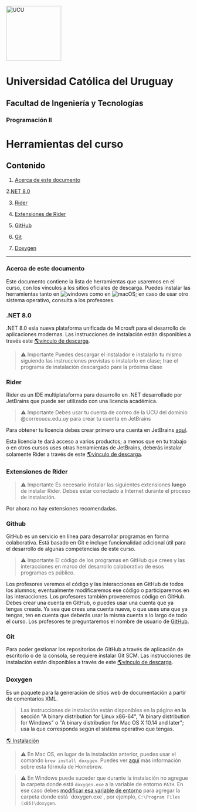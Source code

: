<img alt="UCU" src="https://www.ucu.edu.uy/plantillas/images/logo_ucu.svg"
width="150"/>
# Universidad Católica del Uruguay
## Facultad de Ingeniería y Tecnologías
### Programación II


# Herramientas del curso

<!-- <h2 id="content">Contenido</h2> -->
## Contenido

<!-- 1. <a href="#about">Acerca de este documento</a> -->

1. [Acerca de este documento](#acerca-de-este-documento)

2.[NET 8.0](#net-80)


3. [Rider](#rider)

<!-- 3. <a href="#vscode">Visual Studio Code</a> -->

4. [Extensiones de Rider](#extensiones-de-rider)

<!-- 4. <a href="#vscodeext">Extensiones de Visual Studio Code</a>

   4.1. <a href="#csharpext">Extensión de C# Dev Kit</a>

   4.2. <a href="#githubext">Extensión de GitHub</a>

   4.3. <a href="#githubhistext">Extensión de GitHub History</a>

   4.4. <a href="#coverageext">Extensión de indicadores de cobertura en los márgenes</a>

   4.5. <a href="#iconext">Extensión de íconos</a>

   4.6  <a href="#spell">Extensión de corrector ortográfico</a> -->

5. [GitHub](#github)

6. [Git](#git)

7. [Doxygen](#doxygen)

---

### Acerca de este documento

Este documento contiene la lista de herramientas que usaremos en el curso, con los vínculos a los sitios oficiales de descarga. Puedes instalar las herramientas tanto en
![windows](https://img.shields.io/badge/Windows-0078D6?style=flat&logo=windows&logoColor=white) como en
![macOS](https://img.shields.io/badge/macOS-000000?style=flat&logo=apple&logoColor=white); en caso de usar otro sistema operativo, consulta a los profesores.

### .NET 8.0

.NET 8.0 esla nueva plataforma unificada de Microsft para el desarrollo de aplicaciones modernas. Las instrucciones de instalación están disponibles a través este <a href="https://dotnet.microsoft.com/download">🌎vínculo de descarga</a>.

>:warning: Importante
> Puedes descargar el instalador e instalarlo tu mismo siguiendo las instrucciones provistas o instalarlo en clase; trae el programa de instalación descargado para la próxima clase

<!-- <h3 id="vscode">3. <a href="#content">Visual Studio Code</a></h3>
Es un editor de código fuente desarrollado por Microsoft para Windows, Linux y macOS. Incluye soporte para la depuración, control integrado de Git, resaltado de sintaxis, completado inteligente de código, etc. Es personalizable, por lo que podrás cambiar el tema del editor, los atajos de teclado y las preferencias. Es gratuito y de código abierto. Las instrucciones de instalación están disponibles a través de este <a href="https://code.visualstudio.com/download">🌎vínculo de descarga</a>.

>:warning: Importante
> Puedes descargar el instalador e instalarlo tu mismo siguiendo las
> instrucciones provistas o instalarlo en clase; trae el programa de instalación
> descargado para la próxima clase -->

<!-- <h3 id="rider">3. <a href="#content">Rider</a></h3> -->
### Rider

Rider es un IDE multiplataforma para desarrollo en .NET desarrollado por
JetBrains que puede ser utilizado con una licencia académica.

> :warning: Importante
> Debes usar tu cuenta de correo de la UCU del dominio @correoucu.edu.uy para
> crear tu cuenta en JetBrains

Para obtener tu licencia debes crear primero una cuenta en JetBrains
[aquí](https://www.jetbrains.com/community/education/#students).

Esta licencia te dará acceso a varios productos; a menos que en tu trabajo o en
otros cursos uses otras herramientas de JetBrains, deberás instalar solamente
Rider a través de este <a
href="https://www.jetbrains.com/shop/download/RD/2024100">🌎vínculo de
descarga</a>.

<!-- <h3 id="vscodeext">4. <a href="#content">Extensiones de Visual Studio Code</a></h3>

>:warning: Importante
> Es necesario instalar las siguientes extensiones **luego** de instalar Visual Studio Code. Debes estar conectado a Internet durante el proceso de instalación. Abre el vínculo de descarga y haz clic en el botón Install.

<h4 id="csharpext">4.1 <a href="#content">Extensiones de C# Dev Kit</a></h4>
Es un complemento para editar, compilar, y depurar código C#.
<a href="https://marketplace.visualstudio.com/items?itemName=ms-dotnettools.csdevkit">🌎Descargar</a>

<h4 id="githubext">4.2 <a href="#content">Extensión de GitHub</a></h4>
Es un complemento para interactuar con pull requests de GitHub. Los pull request son un mecanismo por el cual un programador pide a otro que revise sus cambios antes de incorporarlos definitivamente en un repositorio de código compartido. <a href="https://marketplace.visualstudio.com/items?itemName=GitHub.vscode-pull-request-github">🌎Descargar</a>

<h4 id="githubhistext">4.3 <a href="#content">Extensión de GitHub History </a></h4>
Es un complemento que nos permite ver gráficamente las ramas de nuestro proyecto, las historia de nuestros archivos y las información de los commits. <a href="https://marketplace.visualstudio.com/items?itemName=donjayamanne.githistory">🌎Descargar</a>

<h4 id="coverageext">4.4 <a href="#content">Extensión de indicadores de cobertura en los márgenes</a></h4>
Es un complemento para mostrar en los márgenes del editor la cobertura del código. Es útil para saber el código que no se ejecuta durante las pruebas. Es opcional. <a href="https://marketplace.visualstudio.com/items?itemName=ryanluker.vscode-coverage-gutters">🌎Descargar</a>

<h4 id="iconext">4.5 <a href="#content">Extensión de íconos</a></h4>
Es un complemento que incluye un conjunto de íconos para las extensiones de archivos más comunes. Es opcional. <a href="https://marketplace.visualstudio.com/items?itemName=jtlowe.vscode-icon-theme">🌎Descargar</a>

<h4 id="spell">4.6 <a href="#content">Extensión de corrector ortográfico</a></h4>
Son complementos que controlan la ortografía en <a href="https://marketplace.visualstudio.com/items?itemName=streetsidesoftware.code-spell-checker">🌎Descargar</a> para :gb: y <a href="https://marketplace.visualstudio.com/items?itemName=streetsidesoftware.code-spell-checker-spanish">🌎Descargar</a>para :es:. Ambos son opcionales. -->

<!-- <h3 id="riderext">4. <a href="#content">Extensiones de Rider</a></h3> -->
### Extensiones de Rider

>:warning: Importante
> Es necesario instalar las siguientes extensiones **luego** de instalar Rider.
> Debes estar conectado a Internet durante el proceso de instalación.

<!-- TODO: Explicar cómo instalar extensiones... -->

Por ahora no hay extensiones recomendadas.

<!-- <h3 id="github">5. <a href="#content">GitHub</a></h3> -->
### Github
GitHub es un servicio en línea para desarrollar programas en forma colaborativa. Está basado en Git e incluye funcionalidad adicional útil para el desarrollo de algunas competencias de este curso.

>:warning: Importante
>El código de los programas en GitHub que crees y las interacciones en marco del desarrollo colaborativo de esos programas es público.

Los profesores veremos el código y las interacciones en GitHub de todos los alumnos; eventualmente modificaremos ese código o participaremos en las interacciones. Los profesores también proveeremos código en GitHub. Debes crear una cuenta en GitHub, o puedes usar una cuenta que ya tengas creada. Ya sea que crees una cuenta nueva, o que uses una que ya tengas, ten en cuenta que deberás usar la misma cuenta a lo largo de todo el curso. Los profesores te preguntaremos el nombre de usuario de <a href="https://github.com/join">GitHub</a>.

<!-- <h3 id="git">6. <a href="#content">Git</a></h3> -->
### Git

Para poder gestionar los repositorios de GitHub a través de aplicación de escritorio o de la consola, se requiere instalar Git SCM. Las instrucciones de instalación están disponibles a través de este <a href="https://git-scm.com/downloads">🌎vínculo de descarga</a>.

<!-- <h3 id="doxygen">7. <a href="#content">Doxygen</a></h3> -->
### Doxygen

Es un paquete para la generación de sitios web de documentación a partir de comentarios XML.

>Las instrucciones de instalación están disponibles en la página <a ref="https://www.doxygen.nl/download.html"> en la sección "A binary distribution for Linux x86-64", "A binary distribution for Windows" o "A binary distribution for Mac OS X 10.14 and later"; usa la que corresponda según el sistema operativo que tengas.

<a href="https://www.doxygen.nl/download.html">🌎 Instalación</a>

> :warning: En Mac OS, en lugar de la instalación anterior, puedes usar el comando `brew install doxygen`. Puedes ver [aquí](https://formulae.brew.sh/formula/doxygen) más información sobre esta fórmula de Homebrew.

> :warning: En Windows puede suceder que durante la instalación no agregue la carpeta donde está `doxygen.exe` a la variable de entorno `PATH`. En ese caso debes [modificar esa variable de entorno](https://learn.microsoft.com/es-es/previous-versions/office/developer/sharepoint-2010/ee537574(v=office.14)#:~:text=Para%20agregar%20una%20ruta%20de%20acceso%20a%20la%20variable%20de%20entorno%20PATH) para agregar la carpeta donde está `doxygen.exe`, por ejemplo, `C:\Program Files (x86)\doxygen`.